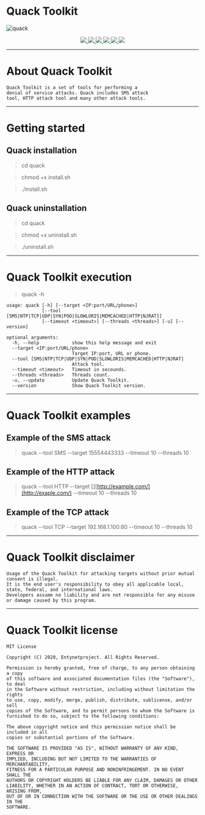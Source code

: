 # Quack Toolkit

![quack](https://user-images.githubusercontent.com/54115104/74247189-c04a9300-4cf6-11ea-982a-2222329215bd.jpeg)

<p align="center">
  <a href="http://entynetproject.simplesite.com/">
    <img src="https://img.shields.io/badge/entynetproject-Ivan%20Nikolsky-blue.svg">
  </a>
  <a href="https://github.com/entynetproject/quack/releases">
    <img src="https://img.shields.io/github/release/entynetproject/quack.svg">
  </a>
  <a href="https://wikipedia.org/wiki/Python_(programming_language)">
    <img src="https://img.shields.io/badge/language-python-blue.svg">
 </a>
  <a href="https://github.com/entynetproject/quack/issues?q=is%3Aissue+is%3Aclosed">
      <img src="https://img.shields.io/github/issues/entynetproject/quack.svg">
  </a>
  <a href="https://github.com/entynetproject/quack/wiki">
      <img src="https://img.shields.io/badge/wiki%20-quack-lightgrey.svg">
 </a>
  <a href="https://twitter.com/entynetproject">
    <img src="https://img.shields.io/badge/twitter-entynetproject-blue.svg">
 </a>
</p>

***

# About Quack Toolkit

```
Quack Toolkit is a set of tools for performing a 
denial of service attacks. Quack includes SMS attack 
tool, HTTP attack tool and many other attack tools.
```

***

# Getting started

## Quack installation

> cd quack

> chmod +x install.sh

> ./install.sh

## Quack uninstallation

> cd quack

> chmod +x uninstall.sh

> ./uninstall.sh

***

# Quack Toolkit execution

> quack -h

```
usage: quack [-h] [--target <IP:port/URL/phone>]
             [--tool [SMS|NTP|TCP|UDP|SYN|POD|SLOWLORIS|MEMCACHED|HTTP|NJRAT]]
             [--timeout <timeout>] [--threads <threads>] [-u] [--version]

optional arguments:
  -h, --help            show this help message and exit
  --target <IP:port/URL/phone>
                        Target IP:port, URL or phone.
  --tool [SMS|NTP|TCP|UDP|SYN|POD|SLOWLORIS|MEMCACHED|HTTP|NJRAT]
                        Attack tool.
  --timeout <timeout>   Timeout in secounds.
  --threads <threads>   Threads count.
  -u, --update          Update Quack Toolkit.
  --version             Show Quack Toolkit version.
```

***
  
# Quack Toolkit examples

## Example of the SMS attack
    
> quack --tool SMS --target 15554443333 --timeout 10 --threads 10
    
## Example of the HTTP attack

> quack --tool HTTP --target [][http://example.com/](http://exaple.com/) --timeout 10 --threads 10
    
## Example of the TCP attack

> quack --tool TCP --target 192.168.1.100:80 --timeout 10 --threads 10

***

# Quack Toolkit disclaimer

```
Usage of the Quack Toolkit for attacking targets without prior mutual consent is illegal.
It is the end user's responsibility to obey all applicable local, state, federal, and international laws.
Developers assume no liability and are not responsible for any misuse or damage caused by this program.
```

***

# Quack Toolkit license

```
MIT License

Copyright (C) 2020, Entynetproject. All Rights Reserved.

Permission is hereby granted, free of charge, to any person obtaining a copy
of this software and associated documentation files (the "Software"), to deal
in the Software without restriction, including without limitation the rights
to use, copy, modify, merge, publish, distribute, sublicense, and/or sell
copies of the Software, and to permit persons to whom the Software is
furnished to do so, subject to the following conditions:

The above copyright notice and this permission notice shall be included in all
copies or substantial portions of the Software.

THE SOFTWARE IS PROVIDED "AS IS", WITHOUT WARRANTY OF ANY KIND, EXPRESS OR
IMPLIED, INCLUDING BUT NOT LIMITED TO THE WARRANTIES OF MERCHANTABILITY,
FITNESS FOR A PARTICULAR PURPOSE AND NONINFRINGEMENT. IN NO EVENT SHALL THE
AUTHORS OR COPYRIGHT HOLDERS BE LIABLE FOR ANY CLAIM, DAMAGES OR OTHER
LIABILITY, WHETHER IN AN ACTION OF CONTRACT, TORT OR OTHERWISE, ARISING FROM,
OUT OF OR IN CONNECTION WITH THE SOFTWARE OR THE USE OR OTHER DEALINGS IN THE
SOFTWARE.
```

